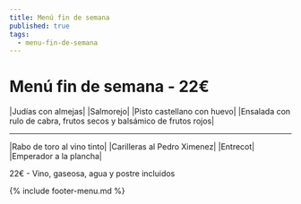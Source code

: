 ```yaml
---
title: Menú fin de semana
published: true
tags:
  - menu-fin-de-semana
---
```


# Menú fin de semana - 22€

|Judías con almejas|
|Salmorejo|
|Pisto castellano con huevo|
|Ensalada con rulo de cabra, frutos secos y balsámico de frutos rojos|

------

|Rabo de toro al vino tinto|
|Carilleras al Pedro Ximenez|
|Entrecot|
|Emperador a la plancha|

22€ - Vino, gaseosa, agua y postre incluidos

{% include footer-menu.md %}
